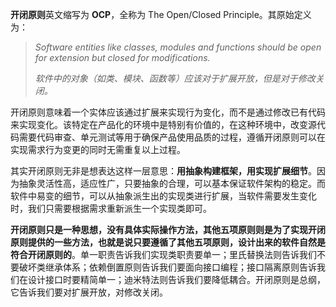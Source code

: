 **开闭原则**英文缩写为 **OCP**，全称为 The Open/Closed Principle。其原始定义为：

> *Software entities like classes, modules and functions should be open for extension but closed for modifications.*
>
> *软件中的对象（如类、模块、函数等）应该对于扩展开放，但是对于修改关闭。*

开闭原则意味着一个实体应该通过扩展来实现行为变化，而不是通过修改已有代码来实现变化。该特定在产品化的环境中是特别有价值的，在这种环境中，改变源代码需要代码审查、单元测试等用于确保产品使用品质的过程，遵循开闭原则可以在实现需求行为变更的同时无需重复以上过程。

其实开闭原则无非是想表达这样一层意思：**用抽象构建框架，用实现扩展细节**。因为抽象灵活性高，适应性广，只要抽象的合理，可以基本保证软件架构的稳定。而软件中易变的细节，可以从抽象派生出的实现类进行扩展，当软件需要发生变化时，我们只需要根据需求重新派生一个实现类即可。

**开闭原则只是一种思想，没有具体实际操作方法，其他五项原则则是为了实现开闭原则提供的一些方法，也就是说只要遵循了其他五项原则，设计出来的软件自然是符合开闭原则的**。单一职责告诉我们实现类职责要单一；里氏替换法则告诉我们不要破坏类继承体系；依赖倒置原则告诉我们要面向接口编程；接口隔离原则告诉我们在设计接口时要精简单一；迪米特法则告诉我们要降低耦合。开闭原则是总纲，它告诉我们要对扩展开放，对修改关闭。



